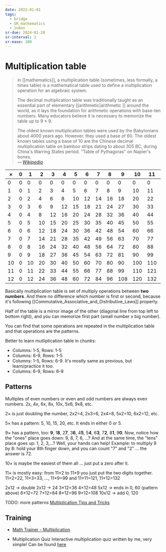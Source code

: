 ```yaml
---
date: 2022-01-01
tags:
  - bridge
  - SR_mathematics
  - inbox
sr-due: 2024-01-28
sr-interval: 1
sr-ease: 180
---
```


# Multiplication table

> In [[mathematics]], a multiplication table (sometimes, less formally, a times
> table) is a mathematical table used to define a multiplication operation for
> an algebraic system.
>
> The decimal multiplication table was traditionally taught as an essential part
> of elementary [[arithmetic|arithmetic ]] around the world, as it lays the
> foundation for arithmetic operations with base-ten numbers. Many educators
> believe it is necessary to memorize the table up to 9 × 9.
>
> The oldest known multiplication tables were used by the Babylonians about 4000
> years ago. However, they used a base of 60. The oldest known tables using a
> base of 10 are the Chinese decimal multiplication table on bamboo strips
> dating to about 305 BC, during China's Warring States period. "Table of
> Pythagoras" on Napier's bones.\
> — <cite>[Wikipedia](https://en.wikipedia.org/wiki/Multiplication_table)</cite>

|× |0  |1  |2  |3  |4  |5  |6  |7  |8  |9  |10 |11 |12 |
|--|---|---|---|---|---|---|---|---|---|---|---|---|---|
|0 |0  |0  |0  |0  |0  |0  |0  |0  |0  |0  |0  |0  |0  |
|1 |0  |1  |2  |3  |4  |5  |6  |7  |8  |9  |10 |11 |12 |
|2 |0  |2  |4  |6  |8  |10 |12 |14 |16 |18 |20 |22 |24 |
|3 |0  |3  |6  |9  |12 |15 |18 |21 |24 |27 |30 |33 |36 |
|4 |0  |4  |8  |12 |16 |20 |24 |28 |32 |36 |40 |44 |48 |
|5 |0  |5  |10 |15 |20 |25 |30 |35 |40 |45 |50 |55 |60 |
|6 |0  |6  |12 |18 |24 |30 |36 |42 |48 |54 |60 |66 |72 |
|7 |0  |7  |14 |21 |28 |35 |42 |49 |56 |63 |70 |77 |84 |
|8 |0  |8  |16 |24 |32 |40 |48 |56 |64 |72 |80 |88 |96 |
|9 |0  |9  |18 |27 |36 |45 |54 |63 |72 |81 |90 |99 |108|
|10|0  |10 |20 |30 |40 |50 |60 |70 |80 |90 |100|110|120|
|11|0  |11 |22 |33 |44 |55 |66 |77 |88 |99 |110|121|132|
|12|0  |12 |24 |36 |48 |60 |72 |84 |96 |108|120|132|144|

Basically multiplication table is set of multiply operations between **two
numbers**. And there no difference which number is first or second, because it's
following
[[Commutative_Associative_and_Distributive_Laws]]
property.

Half of the table is a mirror image of the other (diagonal line from top left to
bottom right), and you can memorize first part (small number x big number).

You can find that some operations are repeated in the multiplication table and
that operations are the patterns.

Better to learn mutliplication table in chunks:

- Columns: 1-5, Rows: 1-5
- Columns: 6-9, Rows: 1-5
- Columns: 1-5, Rows: 6-9. It's mostly same as previous, but learn/practice it too.
- Columns: 6-9, Rows: 6-9

## Patterns

Multiples of even numbers or even and odd numbers are always even numbers. 2x,
4x, 6x, 8x, 10x, 5x6, 9x8, etc.

2× is just doubling the number, 2x2=4, 2x3=6, 2x4=8, 5x2=10, 6x2=12, etc.

5× has a pattern: 5, 10, 15, 20, etc. It ends in either 0 or 5.

9× has a pattern, too: **9**, 1**8**, 2**7**, 3**6**, 4**5**, 5**4**, 6**3**,
7**2**, 8**1**, 9**0**. Now, notice how the "ones" place goes down: 9, 8, 7, 6,
...? And at the same time, the "tens" place goes up: 1, 2, 3,...?
Well, your hands can help! Example: to multiply 9 by 8: hold your 8th finger down, and you can count "7" and "2" ... the answer is 72.

10× is maybe the easiest of them all ... just put a zero after it.

11× is mostly easy: from 11×2 to 11×9 you just put the two digits together.
11×2=22, 11×3=33, ..., 11×9=99 and 11×11=121, 11×12=132

2x12 → double 2x12 → 24
3×12=36
4×12=48
5x12 → ends in 0, 60 (pattern above)
6×12=72
7×12=84
8×12=96
9×12=108
10x12 → add 0, 120

TODO: more patterns [Multiplication Tips and Tricks](https://www.mathsisfun.com/multiplication-tips-tricks.html)

## Training

- [Math Trainer - Multiplication](https://www.mathsisfun.com/numbers/math-trainer-multiply.html)

- Multiplication Quiz
  Interactive multiplication quiz written by me, very simple!
  Can be found [here](file:///home/inom/Computer/programming/Multiplication_Quiz/)


